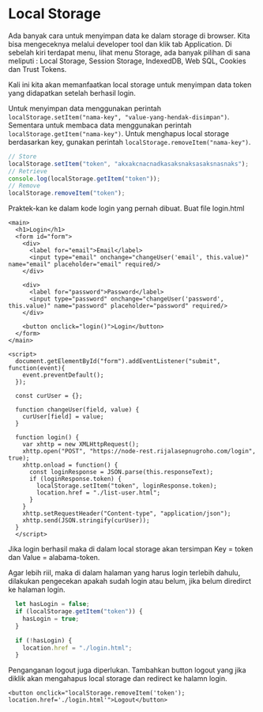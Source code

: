 # Local Storage

Ada banyak cara untuk menyimpan data ke dalam storage di browser. Kita bisa mengeceknya melalui developer tool dan klik tab Application. Di sebelah kiri terdapat menu, lihat menu Storage, ada banyak pilihan di sana meliputi : Local Storage, Session Storage, IndexedDB, Web SQL, Cookies dan Trust Tokens.

Kali ini kita akan memanfaatkan local storage untuk menyimpan data token yang didapatkan setelah berhasil login. 

Untuk menyimpan data menggunakan perintah `localStorage.setItem("nama-key", "value-yang-hendak-disimpan")`. Sementara untuk membaca data menggunakan perintah `localStorage.getItem("nama-key")`. Untuk menghapus local storage berdasarkan key, gunakan perintah `localStorage.removeItem("nama-key")`.

```javascript
// Store
localStorage.setItem("token", "akxakcnacnadkasaksnaksasaksnasnaks");
// Retrieve
console.log(localStorage.getItem("token"));
// Remove
localStorage.removeItem("token");
```

Praktek-kan ke dalam kode login yang pernah dibuat. Buat file login.html

```markup
<main>
  <h1>Login</h1>
  <form id="form">
    <div>
      <label for="email">Email</label>
      <input type="email" onchange="changeUser('email', this.value)" name="email" placeholder="email" required/>
    </div>
  
    <div>
      <label for="password">Password</label>
      <input type="password" onchange="changeUser('password', this.value)" name="password" placeholder="password" required/>
    </div>
  
    <button onclick="login()">Login</button>
  </form>
</main>

<script>
  document.getElementById("form").addEventListener("submit", function(event){
    event.preventDefault();
  });

  const curUser = {};

  function changeUser(field, value) {
    curUser[field] = value;
  }

  function login() {
    var xhttp = new XMLHttpRequest();
    xhttp.open("POST", "https://node-rest.rijalasepnugroho.com/login", true);
    xhttp.onload = function() {
      const loginResponse = JSON.parse(this.responseText);
      if (loginResponse.token) {
        localStorage.setItem("token", loginResponse.token);
        location.href = "./list-user.html";
      } 
    }
    xhttp.setRequestHeader("Content-type", "application/json");
    xhttp.send(JSON.stringify(curUser));
  }
  </script>
```

Jika login berhasil maka di dalam local storage akan tersimpan Key = token dan Value = alabama-token.

Agar lebih riil, maka di dalam halaman yang harus login terlebih dahulu, dilakukan pengecekan apakah sudah login atau belum, jika belum diredirct ke halaman login.

```javascript
  let hasLogin = false;
  if (localStorage.getItem("token")) {
    hasLogin = true;
  } 

  if (!hasLogin) {
    location.href = "./login.html";
  }
```

Penganganan logout juga diperlukan. Tambahkan button logout yang jika diklik akan mengahapus local storage dan redirect ke halamn login.

```markup
<button onclick="localStorage.removeItem('token'); location.href='./login.html'">Logout</button>
```



